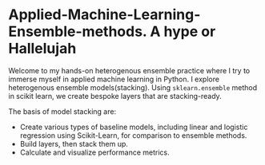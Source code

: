# Applied-Machine-Learning-Ensemble-methods. A hype or Hallelujah

Welcome to my hands-on heterogenous ensemble practice where I try to immerse myself in applied machine learning in Python.
I explore heterogenous ensemble models(stacking). Using `sklearn.ensemble` method in scikit learn, we create bespoke layers that are stacking-ready.

The basis of model stacking are:
* Create various types of baseline models, including linear and logistic regression using Scikit-Learn, for comparison to ensemble methods.
* Build layers, then stack them up.
* Calculate and visualize performance metrics.
